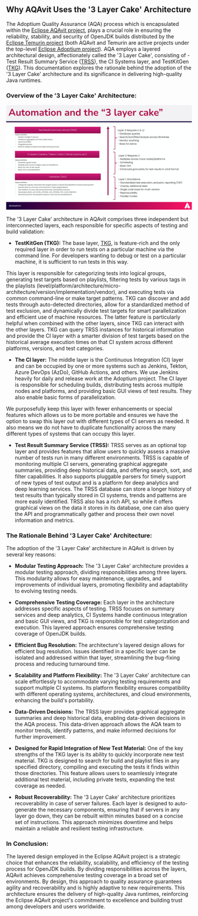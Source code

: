 ## Why AQAvit Uses the '3 Layer Cake' Architecture

The Adoptium Quality Assurance (AQA) process which is encapsulated within the [Eclipse AQAvit project](https://projects.eclipse.org/projects/adoptium.aqavit), plays a crucial role in ensuring the reliability, stability, and security of OpenJDK builds distributed by the [Eclipse Temurin project](https://projects.eclipse.org/projects/adoptium.temurin) (both AQAvit and Temurin are active projects under the top-level [Eclipse Adoptium project](https://projects.eclipse.org/projects/adoptium)).  AQA employs a layered architectural design, affectionately called the '3 Layer Cake', consisting of - Test Result Summary Service ([TRSS](https://github.com/adoptium/aqa-test-tools/tree/master/TestResultSummaryService)), the CI Systems layer, and TestKitGen ([TKG](https://github.com/adoptium/TKG)). This documentation explores the rationale behind the adoption of the '3 Layer Cake' architecture and its significance in delivering high-quality Java runtimes.

### Overview of the '3 Layer Cake' Architecture:

![LayeredDesign_3LayerCake](../diagrams/LayeredDesign_3LayerCake.jpg)

The '3 Layer Cake' architecture in AQAvit comprises three independent but interconnected layers, each responsible for specific aspects of testing and build validation:

- **TestKitGen (TKG):** The base layer, [TKG](https://github.com/adoptium/TKG), is feature-rich and the only required layer in order to run tests on a particular machine via the command line.  For developers wanting to debug or test on a particular machine, it is sufficient to run tests in this way.

This layer is responsible for categorizing tests into logical groups, generating test targets based on playlists, filtering tests by various tags in the playlists (level/platform/architecture/micro-architecture/version/implementation/vendor), and executing tests via common command-line or make target patterns. TKG can discover and add tests through auto-detected directories, allow for a standardized method of test exclusion, and dynamically divide test targets for smart parallelization and efficient use of machine resources.  The latter feature is particularly helpful when combined with the other layers, since TKG can interact with the other layers.  TKG can query TRSS instances for historical information and provide the CI layer with a smarter division of test targets based on the historical average execution times on that CI system across different platforms, versions, and test categories.

- **The CI layer:** The middle layer is the Continuous Integration (CI) layer and can be occupied by one or more systems such as Jenkins, Tekton, Azure DevOps (AzDo), GitHub Actions, and others.  We use Jenkins heavily for daily and release work at the Adoptium project.  The CI layer is responsible for scheduling builds, distributing tests across multiple nodes and platforms, and providing basic GUI views of test results. They also enable basic forms of parallelization.

We purposefully keep this layer with fewer enhancements or special features which allows us to be more portable and ensures we have the option to swap this layer out with different types of CI servers as needed.  It also means we do not have to duplicate functionality across the many different types of systems that can occupy this layer.

- **Test Result Summary Service (TRSS):** TRSS serves as an optional top layer and provides features that allow users to quickly assess a massive number of tests run in many different environments.  TRSS is capable of monitoring multiple CI servers, generating graphical aggregate summaries, providing deep historical data, and offering search, sort, and filter capabilities. It also supports pluggable parsers for timely support of new types of test output and is a platform for deep analytics and deep learning services.  The TRSS database can store a longer history of test results than typically stored in CI systems, trends and patterns are more easily identified.  TRSS also has a rich API, so while it offers graphical views on the data it stores in its database, one can also query the API and programmatically gather and process their own novel information and metrics.

### The Rationale Behind '3 Layer Cake' Architecture:

The adoption of the '3 Layer Cake' architecture in AQAvit is driven by several key reasons:

- **Modular Testing Approach:** The '3 Layer Cake' architecture provides a modular testing approach, dividing responsibilities among three layers. This modularity allows for easy maintenance, upgrades, and improvements of individual layers, promoting flexibility and adaptability to evolving testing needs.

- **Comprehensive Testing Coverage:** Each layer in the architecture addresses specific aspects of testing. TRSS focuses on summary services and deep analytics, CI Systems handle continuous integration and basic GUI views, and TKG is responsible for test categorization and execution. This layered approach ensures comprehensive testing coverage of OpenJDK builds.

- **Efficient Bug Resolution:** The architecture's layered design allows for efficient bug resolution. Issues identified in a specific layer can be isolated and addressed within that layer, streamlining the bug-fixing process and reducing turnaround time.

- **Scalability and Platform Flexibility:** The '3 Layer Cake' architecture can scale effortlessly to accommodate varying testing requirements and support multiple CI systems. Its platform flexibility ensures compatibility with different operating systems, architectures, and cloud environments, enhancing the build's portability.

- **Data-Driven Decisions:** The TRSS layer provides graphical aggregate summaries and deep historical data, enabling data-driven decisions in the AQA process. This data-driven approach allows the AQA team to monitor trends, identify patterns, and make informed decisions for further improvement.

- **Designed for Rapid Integration of New Test Material:** One of the key strengths of the TKG layer is its ability to quickly incorporate new test material. TKG is designed to search for build and playlist files in any specified directory, compiling and executing the tests it finds within those directories. This feature allows users to seamlessly integrate additional test material, including private tests, expanding the test coverage as needed.

- **Robust Recoverability:** The '3 Layer Cake' architecture prioritizes recoverability in case of server failures. Each layer is designed to auto-generate the necessary components, ensuring that if servers in any layer go down, they can be rebuilt within minutes based on a concise set of instructions. This approach minimizes downtime and helps maintain a reliable and resilient testing infrastructure.

### In Conclusion:
The layered design employed in the Eclipse AQAvit project is a strategic choice that enhances the reliability, scalability, and efficiency of the testing process for OpenJDK builds. By dividing responsibilities across the layers, AQAvit achieves comprehensive testing coverage in a broad set of environments.  By design, this approach to quality assurance guarantees agility and recoverability and is highly adaptive to new requirements. This architecture ensures the delivery of high-quality Java runtimes, reinforcing the Eclipse AQAvit project's commitment to excellence and building trust among developers and users worldwide.